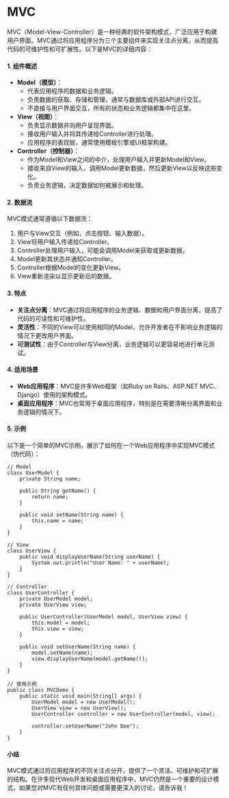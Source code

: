 # MVC

MVC（Model-View-Controller）是一种经典的软件架构模式，广泛应用于构建用户界面。MVC通过将应用程序分为三个主要组件来实现关注点分离，从而提高代码的可维护性和可扩展性。以下是MVC的详细内容：

#### 1. 组件概述

* **Model（模型）**：
  * 代表应用程序的数据和业务逻辑。
  * 负责数据的获取、存储和管理，通常与数据库或外部API进行交互。
  * 不直接与用户界面交互，所有的状态和业务逻辑都集中在这里。
* **View（视图）**：
  * 负责显示数据并向用户呈现界面。
  * 接收用户输入并将其传递给Controller进行处理。
  * 应用程序的表现层，通常使用模板引擎或UI框架构建。
* **Controller（控制器）**：
  * 作为Model和View之间的中介，处理用户输入并更新Model和View。
  * 接收来自View的输入，调用Model更新数据，然后更新View以反映这些变化。
  * 负责业务逻辑，决定数据如何被展示和处理。

#### 2. 数据流

MVC模式通常遵循以下数据流：

1. 用户与View交互（例如，点击按钮、输入数据）。
2. View将用户输入传递给Controller。
3. Controller处理用户输入，可能会调用Model来获取或更新数据。
4. Model更新其状态并通知Controller。
5. Controller根据Model的变化更新View。
6. View重新渲染以显示更新后的数据。

#### 3. 特点

* **关注点分离**：MVC通过将应用程序的业务逻辑、数据和用户界面分离，提高了代码的可读性和可维护性。
* **灵活性**：不同的View可以使用相同的Model，允许开发者在不影响业务逻辑的情况下更改用户界面。
* **可测试性**：由于Controller与View分离，业务逻辑可以更容易地进行单元测试。

#### 4. 适用场景

* **Web应用程序**：MVC是许多Web框架（如Ruby on Rails、ASP.NET MVC、Django）使用的架构模式。
* **桌面应用程序**：MVC也常用于桌面应用程序，特别是在需要清晰分离界面和业务逻辑的情况下。

#### 5. 示例

以下是一个简单的MVC示例，展示了如何在一个Web应用程序中实现MVC模式（伪代码）：

```plaintext
// Model
class UserModel {
    private String name;
    
    public String getName() {
        return name;
    }
    
    public void setName(String name) {
        this.name = name;
    }
}

// View
class UserView {
    public void displayUserName(String userName) {
        System.out.println("User Name: " + userName);
    }
}

// Controller
class UserController {
    private UserModel model;
    private UserView view;

    public UserController(UserModel model, UserView view) {
        this.model = model;
        this.view = view;
    }

    public void setUserName(String name) {
        model.setName(name);
        view.displayUserName(model.getName());
    }
}

// 使用示例
public class MVCDemo {
    public static void main(String[] args) {
        UserModel model = new UserModel();
        UserView view = new UserView();
        UserController controller = new UserController(model, view);
        
        controller.setUserName("John Doe");
    }
}
```

#### 小结

MVC模式通过将应用程序的不同关注点分开，提供了一个灵活、可维护和可扩展的结构。在许多现代Web开发和桌面应用程序中，MVC仍然是一个重要的设计模式。如果您对MVC有任何具体问题或需要更深入的讨论，请告诉我！
